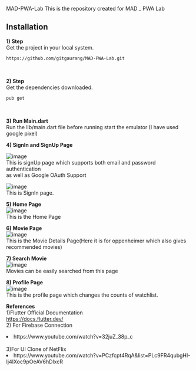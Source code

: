 MAD-PWA-Lab
This is the repository created for MAD _ PWA Lab

## Installation 
**1) Step** </br>
Get the project in your local system.</br> 
```bash 
https://github.com/gitgaurang/MAD-PWA-Lab.git
```
</br>

**2) Step**</br>
Get the dependencies downloaded.</br>
```bash 
pub get
```
</br>

**3) Run Main.dart**</br>
Run the lib/main.dart file before running start the emulator (I have used google pixel)
</br>

**4) SignIn and SignUp Page**</br>

![image](https://github.com/gitgaurang/MAD-PWA-Lab/assets/110775283/b22f60a0-03cd-457c-a7d8-3374d0602e15)</br>
This is signUp page which supports both email and password authentication </br>
as well as Google OAuth Support</br>

![image](https://github.com/gitgaurang/MAD-PWA-Lab/assets/110775283/5bb48e31-af00-4984-973f-9e90d9937b02)</br>
This is SignIn page. </br>

**5) Home Page**</br>
![image](https://github.com/gitgaurang/MAD-PWA-Lab/assets/110775283/24237c40-cde0-4d98-bf21-28e0026e1bb3)</br>
This is the Home Page</br>

**6) Movie Page**</br>
![image](https://github.com/gitgaurang/MAD-PWA-Lab/assets/110775283/cddd54f2-1511-4715-b8e4-41752232fce1)</br>
This is the Movie Details Page(Here it is for oppenheimer which also gives recommended movies)</br>

**7) Search Movie**</br>
![image](https://github.com/gitgaurang/MAD-PWA-Lab/assets/110775283/f46f1c0b-218d-4928-9b7c-a2d2a8da5bfc)</br>
Movies can be easily searched from this page </br>

**8) Profile Page**</br>
![image](https://github.com/gitgaurang/MAD-PWA-Lab/assets/110775283/25d49ea1-37d9-4e30-859b-efa27d1c74f7)</br>
This is the profile page which changes the counts of watchlist. </br>

**References**</br>
1)Flutter Official Documentation</br>
  https://docs.flutter.dev/</br>
2) For Firebase Connection</br>
 <li>https://www.youtube.com/watch?v=32juZ_38p_c</li></br>
3)For UI Clone of NetFlix</br> <li>https://www.youtube.com/watch?v=PCzfcpt4RqA&list=PLc9FR4qubgHI-Ij4IXoc9pOeAV6hDlxcR</li>

